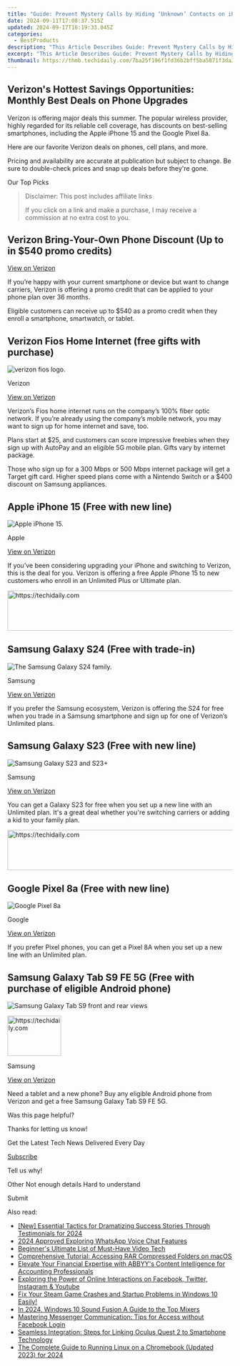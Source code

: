 ```yaml
---
title: "Guide: Prevent Mystery Calls by Hiding ‘Unknown’ Contacts on iPhone"
date: 2024-09-11T17:08:37.515Z
updated: 2024-09-17T16:19:33.045Z
categories:
  - BestProducts
description: "This Article Describes Guide: Prevent Mystery Calls by Hiding ‘Unknown’ Contacts on iPhone"
excerpt: "This Article Describes Guide: Prevent Mystery Calls by Hiding ‘Unknown’ Contacts on iPhone"
thumbnail: https://thmb.techidaily.com/7ba25f196f1fd36b2bff5ba5871f3da3d2f6d119166da5162e1c6bea9b39b80e.jpg
---
```


## Verizon's Hottest Savings Opportunities: Monthly Best Deals on Phone Upgrades

 Verizon is offering major deals this summer. The popular wireless provider, highly regarded for its reliable cell coverage, has discounts on best-selling smartphones, including the Apple iPhone 15 and the Google Pixel 8a.

 Here are our favorite Verizon deals on phones, cell plans, and more.

 Pricing and availability are accurate at publication but subject to change. Be sure to double-check prices and snap up deals before they're gone.

 Our Top Picks

>  Disclaimer: This post includes affiliate links
>
>  If you click on a link and make a purchase, I may receive a commission at no extra cost to you.
>

## Verizon Bring-Your-Own Phone Discount (Up to in $540 promo credits)

[View on Verizon](https://www.verizon.com/bring-your-own-device/)

 If you’re happy with your current smartphone or device but want to change carriers, Verizon is offering a promo credit that can be applied to your phone plan over 36 months.

 Eligible customers can receive up to $540 as a promo credit when they enroll a smartphone, smartwatch, or tablet.

## Verizon Fios Home Internet (free gifts with purchase)

![verizon fios logo.](https://www.lifewire.com/thmb/5lIlwcVPJ5fA93bTxQV9DmB8sGA=/1500x0/filters:no_upscale():max_bytes(150000):strip_icc():format(webp)/fios-logo-300a5cb5bd23463f9915d361bf7d3ca4.jpg)

Verizon

[View on Verizon](https://www.verizon.com/home/internet/fios-fastest-internet/bundles/)

 Verizon’s Fios home internet runs on the company’s 100% fiber optic network. If you’re already using the company’s mobile network, you may want to sign up for home internet and save, too.

 Plans start at $25, and customers can score impressive freebies when they sign up with AutoPay and an eligible 5G mobile plan. Gifts vary by internet package.

 Those who sign up for a 300 Mbps or 500 Mbps internet package will get a Target gift card. Higher speed plans come with a Nintendo Switch or a $400 discount on Samsung appliances.

## Apple iPhone 15 (Free with new line)

![Apple iPhone 15.](https://www.lifewire.com/thmb/wnB6E3DLz12emgLWUSlRQF03Ovo=/1500x0/filters:no_upscale():max_bytes(150000):strip_icc():format(webp)/AppleiPhone15_Apple-082be61ad5174733ab03bc42439ffa99.jpg)

Apple

[View on Verizon](https://www.verizon.com/smartphones/apple-iphone-15/)

 If you’ve been considering upgrading your iPhone and switching to Verizon, this is the deal for you. Verizon is offering a free Apple iPhone 15 to new customers who enroll in an Unlimited Plus or Ultimate plan.

<!-- affiliate ads begin -->
<a href="https://imp.i357552.net/c/5597632/977686/11832" target="_top" id="977686">
  <img src="//a.impactradius-go.com/display-ad/11832-977686" border="0" alt="https://techidaily.com" width="728" height="90"/>
</a>
<img height="0" width="0" src="https://imp.i357552.net/i/5597632/977686/11832" style="position:absolute;visibility:hidden;" border="0" />
<!-- affiliate ads end -->

## Samsung Galaxy S24 (Free with trade-in)

![The Samsung Galaxy S24 family.](https://www.lifewire.com/thmb/au0mcBHAPUkv3GfdRYiFLqS9JHU=/1500x0/filters:no_upscale():max_bytes(150000):strip_icc():format(webp)/Screenshot2024-01-17at12.29.10PM-07a5a954b4ea4170a3796e706afbda42.png)

Samsung

[View on Verizon](https://www.verizon.com/smartphones/samsung-galaxy-s24/)

 If you prefer the Samsung ecosystem, Verizon is offering the S24 for free when you trade in a Samsung smartphone and sign up for one of Verizon’s Unlimited plans.  

## Samsung Galaxy S23 (Free with new line)

![Samsung Galaxy S23 and S23+](https://www.lifewire.com/thmb/F5hl4jBWAvl1DcP2bYHxFGieOXY=/1500x0/filters:no_upscale():max_bytes(150000):strip_icc():format(webp)/galaxy-s23-highlights-design-kv-end-s-7d6d1aed1691493f9d94a10e4e87853e.jpg)

Samsung

[View on Verizon](https://www.verizon.com/smartphones/samsung-galaxy-s23/)

 You can get a Galaxy S23 for free when you set up a new line with an Unlimited plan. It's a great deal whether you're switching carriers or adding a kid to your family plan.  

<!-- affiliate ads begin -->
<a href="https://appsumo.8odi.net/c/5597632/2144276/7443" target="_top" id="2144276">
  <img src="//a.impactradius-go.com/display-ad/7443-2144276" border="0" alt="https://techidaily.com" width="728" height="90"/>
</a>
<img height="0" width="0" src="https://appsumo.8odi.net/i/5597632/2144276/7443" style="position:absolute;visibility:hidden;" border="0" />
<!-- affiliate ads end -->

## Google Pixel 8a (Free with new line)

![Google Pixel 8a](https://www.lifewire.com/thmb/0fq8wmHIy-gFKUO16ogpXZRkGQ8=/1500x0/filters:no_upscale():max_bytes(150000):strip_icc():format(webp)/google-pixel-8a-35b919eee7b247e98ca33a021103cd34.png)

Google

[View on Verizon](https://www.verizon.com/smartphones/google-pixel-8a/)

 If you prefer Pixel phones, you can get a Pixel 8A when you set up a new line with an Unlimited plan.  

## Samsung Galaxy Tab S9 FE 5G (Free with purchase of eligible Android phone)

![Samsung Galaxy Tab S9 front and rear views](https://www.lifewire.com/thmb/OtTv544powHGdCTuhi-XjVZuPwk=/1500x0/filters:no_upscale():max_bytes(150000):strip_icc():format(webp)/Samsung-Galaxy-Tab-S9-2422bd507f6648d1bb99588e02ca7841.jpeg)

<!-- affiliate ads begin -->
<a href="https://bluetties.sjv.io/c/5597632/2141688/17094" target="_top" id="2141688">
  <img src="//a.impactradius-go.com/display-ad/17094-2141688" border="0" alt="https://techidaily.com" width="120" height="90"/>
</a>
<img height="0" width="0" src="https://bluetties.sjv.io/i/5597632/2141688/17094" style="position:absolute;visibility:hidden;" border="0" />
<!-- affiliate ads end -->

Samsung

[View on Verizon](https://www.verizon.com/tablets/samsung-galaxy-tab-s9-fe-5g/)

 Need a tablet and a new phone? Buy any eligible Android phone from Verizon and get a free Samsung Galaxy Tab S9 FE 5G.  

Was this page helpful?

Thanks for letting us know!

 Get the Latest Tech News Delivered Every Day

[Subscribe](https://www.lifewire.com/#)

Tell us why!

 Other  Not enough details  Hard to understand

 Submit

<ins class="adsbygoogle"
     style="display:block"
     data-ad-format="autorelaxed"
     data-ad-client="ca-pub-7571918770474297"
     data-ad-slot="1223367746"></ins>

<ins class="adsbygoogle"
     style="display:block"
     data-ad-client="ca-pub-7571918770474297"
     data-ad-slot="8358498916"
     data-ad-format="auto"
     data-full-width-responsive="true"></ins>

<span class="atpl-alsoreadstyle">Also read:</span>
<div><ul>
<li><a href="https://article-knowledge.techidaily.com/new-essential-tactics-for-dramatizing-success-stories-through-testimonials-for-2024/"><u>[New] Essential Tactics for Dramatizing Success Stories Through Testimonials for 2024</u></a></li>
<li><a href="https://some-techniques.techidaily.com/2024-approved-exploring-whatsapp-voice-chat-features/"><u>2024 Approved Exploring WhatsApp Voice Chat Features</u></a></li>
<li><a href="https://youtube-webster.techidaily.com/ners-ultimate-list-of-must-have-video-tech/"><u>Beginner's Ultimate List of Must-Have Video Tech</u></a></li>
<li><a href="https://techtrends.techidaily.com/comprehensive-tutorial-accessing-rar-compressed-folders-on-macos/"><u>Comprehensive Tutorial: Accessing RAR Compressed Folders on macOS</u></a></li>
<li><a href="https://tech-savvy.techidaily.com/elevate-your-financial-expertise-with-abbyys-content-intelligence-for-accounting-professionals/"><u>Elevate Your Financial Expertise with ABBYY's Content Intelligence for Accounting Professionals</u></a></li>
<li><a href="https://win-forum.techidaily.com/exploring-the-power-of-online-interactions-on-facebook-twitter-instagram-and-youtube/"><u>Exploring the Power of Online Interactions on Facebook, Twitter, Instagram & Youtube</u></a></li>
<li><a href="https://win-answers.techidaily.com/fix-your-steam-game-crashes-and-startup-problems-in-windows-10-easily/"><u>Fix Your Steam Game Crashes and Startup Problems in Windows 10 Easily!</u></a></li>
<li><a href="https://audio-shaping.techidaily.com/in-2024-windows-10-sound-fusion-a-guide-to-the-top-mixers/"><u>In 2024, Windows 10 Sound Fusion A Guide to the Top Mixers</u></a></li>
<li><a href="https://techtrends.techidaily.com/mastering-messenger-communication-tips-for-access-without-facebook-login/"><u>Mastering Messenger Communication: Tips for Access without Facebook Login</u></a></li>
<li><a href="https://techtrends.techidaily.com/seamless-integration-steps-for-linking-oculus-quest-2-to-smartphone-technology/"><u>Seamless Integration: Steps for Linking Oculus Quest 2 to Smartphone Technology</u></a></li>
<li><a href="https://ai-video-tools.techidaily.com/the-complete-guide-to-running-linux-on-a-chromebook-updated-2023-for-2024/"><u>The Complete Guide to Running Linux on a Chromebook (Updated 2023) for 2024</u></a></li>
</ul></div>

